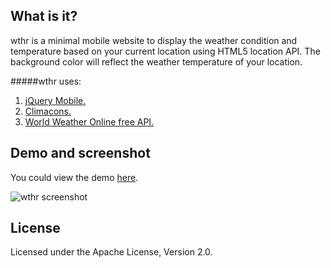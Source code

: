 ## What is it?
wthr is a minimal mobile website to display the weather condition and temperature based on your current location using HTML5 location API. The background color will reflect the weather temperature of your location.

#####wthr uses: 
1. [jQuery Mobile.](jquerymobile.com)
2. [Climacons.](http://adamwhitcroft.com/climacons/)
3. [World Weather Online free API.](http://worldweatheronline.com/free-weather-feed.aspx)

## Demo and screenshot
You could view the demo [here](wthr.feras.us).

![wthr screenshot](http://i.imgur.com/5LFTXl.png)


## License
Licensed under the Apache License, Version 2.0.